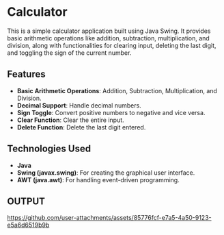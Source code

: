 # Calculator
This is a simple calculator application built using Java Swing. It provides basic arithmetic operations like addition, subtraction, multiplication, and division, along with functionalities for clearing input, deleting the last digit, and toggling the sign of the current number.

## Features

- **Basic Arithmetic Operations**: Addition, Subtraction, Multiplication, and Division.
- **Decimal Support**: Handle decimal numbers.
- **Sign Toggle**: Convert positive numbers to negative and vice versa.
- **Clear Function**: Clear the entire input.
- **Delete Function**: Delete the last digit entered.

## Technologies Used

- **Java**
- **Swing (javax.swing)**: For creating the graphical user interface.
- **AWT (java.awt)**: For handling event-driven programming.

## OUTPUT
https://github.com/user-attachments/assets/85776fcf-e7a5-4a50-9123-e5a6d6519b9b
